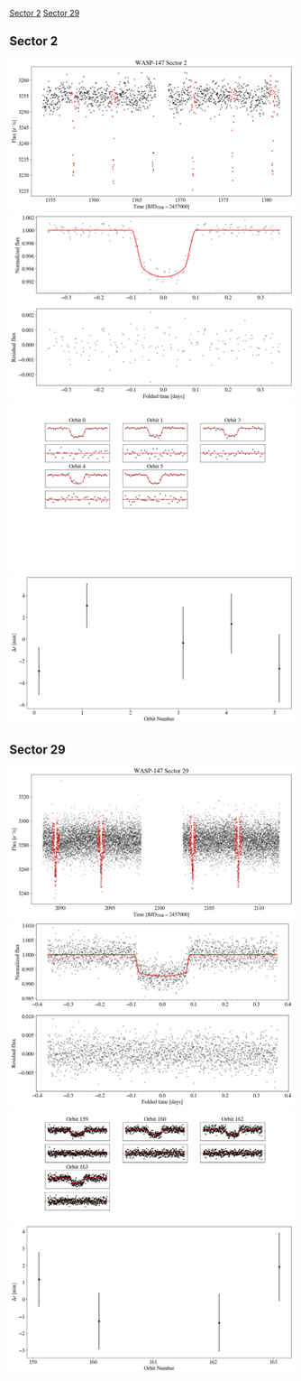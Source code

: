 [Sector 2](#sector2)
[Sector 29](#sector29)

<a name = "sector2"></a>
## Sector 2
![alt text](/tt/WASP-147_Sector_2/WASP-147_Sector_2_a_TimeSeries.png)
![alt text](/tt/WASP-147_Sector_2/WASP-147_Sector_2_b_FoldedLightCurve.png)
![alt text](/tt/WASP-147_Sector_2/WASP-147_Sector_2_b_IndividualTransitsWithFit.png)
![alt text](/tt/WASP-147_Sector_2/WASP-147_Sector_2_c_TimingResiduals.png)

<a name = "sector29"></a>
## Sector 29
![alt text](/tt/WASP-147_Sector_29/WASP-147_Sector_29_a_TimeSeries.png)
![alt text](/tt/WASP-147_Sector_29/WASP-147_Sector_29_b_FoldedLightCurve.png)
![alt text](/tt/WASP-147_Sector_29/WASP-147_Sector_29_b_IndividualTransitsWithFit.png)
![alt text](/tt/WASP-147_Sector_29/WASP-147_Sector_29_c_TimingResiduals.png)

